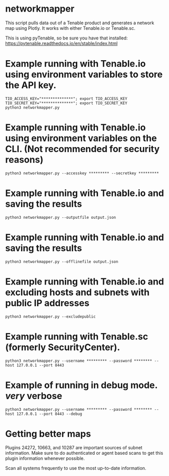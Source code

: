 # networkmapper

This script pulls data out of a Tenable product and generates a network map using Plotly. It works with either Tenable.io or Tenable.sc.


This is using pyTenable, so be sure you have that installed: https://pytenable.readthedocs.io/en/stable/index.html



# Example running with Tenable.io using environment variables to store the API key.
```
TIO_ACCESS_KEY="**************"; export TIO_ACCESS_KEY
TIO_SECRET_KEY="**************"; export TIO_SECRET_KEY
python3 networkmapper.py
```


# Example running with Tenable.io using environment variables on the CLI.  (Not recommended for security reasons)
```
python3 networkmapper.py --accesskey ********* --secretkey *********
```

# Example running with Tenable.io and saving the results
```
python3 networkmapper.py --outputfile output.json
```

# Example running with Tenable.io and saving the results
```
python3 networkmapper.py --offlinefile output.json
```

# Example running with Tenable.io and excluding hosts and subnets with public IP addresses
```
python3 networkmapper.py --excludepublic
```

# Example running with Tenable.sc (formerly SecurityCenter).
```
python3 networkmapper.py --username ********* --password ******** --host 127.0.0.1 --port 8443
```

# Example of running in debug mode.  *very* verbose
```
python3 networkmapper.py --username ********* --password ******** --host 127.0.0.1 --port 8443 --debug
```


# Getting better maps

Plugins 24272, 10663, and 10287 are important sources of subnet information.
Make sure to do authenticated or agent based scans to get this plugin information whenever possible.

Scan all systems frequently to use the most up-to-date information.